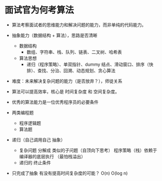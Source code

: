 # 面试官为何考算法
   - 算法考察面试者的思维能力和解决问题的能力，而非单纯的代码能力。 
   - 抽象能力（数据结构 + 算法），思路是否清晰
       - 数据结构
           - 数组、字符串、栈、队列、链表、二叉树、哈希表
       - 算法思想
           - 递归（程序策略）、单双指针、dummy 结点、滑动窗口、排序（快排）、查找、分治、回溯、动态规划、贪心算法 
   - 难度：未来解决复杂问题的能力（是否放弃？），师徒关系
   - 算法可以提高效率，核心是 时间复杂度 和 空间复杂度。
   - 优秀的算法能力是一位优秀程序员的必要条件

- 两类编程题
   - 程序逻辑题
   - 算法题

- 递归（自己调用自己 抽象）
   - 复杂问题 分解成 类似的子问题（自顶向下思考）
        程序策略（栈）依赖于 编译器的底层执行 （最怕栈溢出）
   - 递归的 终止条件 

- 只完成了抽象 有没有提高时间复杂度的可能？ 
    O(n) O(log n)         